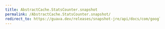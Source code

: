 ```yaml
---
title: AbstractCache.StatsCounter.snapshot
permalink: /AbstractCache.StatsCounter.snapshot/
redirect_to: https://guava.dev/releases/snapshot-jre/api/docs/com/google/common/cache/AbstractCache.StatsCounter.html#snapshot--
---
```

